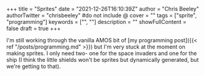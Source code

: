 +++
title = "Sprites"
date = "2021-12-26T16:10:39Z"
author = "Chris Beeley"
authorTwitter = "chrisbeeley" #do not include @
cover = ""
tags = ["sprite", "programming"]
keywords = ["", ""]
description = ""
showFullContent = false
draft = true
+++

I'm still working through the vanilla AMOS bit of [my programming post]({{< ref "/posts/programming.md" >}}) but I'm very stuck at the moment on making sprites. I only need two- one for the space invaders and one for the ship (I think the little shields won't be sprites but dynamically generated, but we're getting to that).

